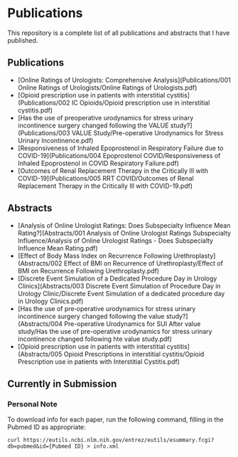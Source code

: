 # Publications

This repository is a complete list of all publications and abstracts that I have published.

## Publications

- [Online Ratings of Urologists: Comprehensive Analysis](Publications/001 Online Ratings of Urologists/Online Ratings of Urologists.pdf)
- [Opioid prescription use in patients with interstitial cystitis](Publications/002 IC Opioids/Opioid prescription use in interstitial cystitis.pdf)
- [Has the use of preoperative urodynamics for stress urinary incontinence surgery changed following the VALUE study?](Publications/003 VALUE Study/Pre-operative Urodynamics for Stress Urinary Incontinence.pdf)
- [Responsiveness of Inhaled Epoprostenol in Respiratory Failure due to COVID-19](Publications/004 Epoprostenol COVID/Responsiveness of Inhaled Epoprostenol in COVID Respiratory Failure.pdf)
- [Outcomes of Renal Replacement Therapy in the Critically Ill with COVID-19](Publications/005 RRT COVID/Outcomes of Renal Replacement Therapy in the Critically Ill with COVID-19.pdf)

## Abstracts

- [Analysis of Online Urologist Ratings: Does Subspecialty Influence Mean Rating?](Abstracts/001 Analysis of Online Urologist Ratings Subspecialty Influence/Analysis of Online Urologist Ratings - Does Subspecialty Influence Mean Rating.pdf)
- [Effect of Body Mass Index on Recurrence Following Urethroplasty](Abstracts/002 Effect of BMI on Recurrence of Urethroplasty/Effect of BMI on Recurrence Following Urethroplasty.pdf)
- [Discrete Event Simulation of a Dedicated Procedure Day in Urology Clinics](Abstracts/003 Discrete Event Simulation of Procedure Day in Urology Clinic/Discrete Event Simulation of a dedicated procedure day in Urology Clinics.pdf)
- [Has the use of pre‐operative urodynamics for stress urinary incontinence surgery changed following the value study?](Abstracts/004 Pre-operative Urodynamics for SUI After value study/Has the use of pre-operative urodynamics for stress urinary incontinence changed following hte value study.pdf)
- [Opioid prescription use in patients with interstitial cystitis](Abstracts/005 Opioid Prescriptions in interstitial cystitis/Opioid Prescription use in patients with Interstitial Cystitis.pdf)

## Currently in Submission



### Personal Note

To download info for each paper, run the following command, filling in the Pubmed ID as appropriate:

```
curl https://eutils.ncbi.nlm.nih.gov/entrez/eutils/esummary.fcgi?db=pubmed&id={Pubmed ID} > info.xml
```
